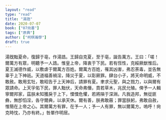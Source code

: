 ```yaml
---
layout: "read"
type: "read"
title: "湯誥"
date: 2020-07-07
book: ["07尙書"]
tags: ["原典"]
author: ["柯棋瀚學"]
draft: true
---
```


湯旣黜夏命，復歸于亳，作<v>湯誥</v>。王歸自克夏，至于亳，誕告萬方。王曰：「嗟！爾萬方有眾，明聽予一人誥。惟皇上帝，降衷于下民。若有恆性，克綏厥猷惟后。夏王滅德作威，以敷虐于爾萬方百姓。爾萬方百姓，罹其凶害，弗忍荼毒，並告無辜于上下神祇。天道福善禍淫，降災于夏，以彰厥罪。肆台小子，將天命明威，不敢赦。敢用玄牡，敢昭告于上天神后，請罪有夏。聿求元聖，與之戮力，以與爾有眾請命。上天孚佑下民，罪人黜伏，天命弗僭，賁若草木，兆民允殖。俾予一人輯寧爾邦家，茲朕未知獲戾于上下，慄慄危懼，若將隕于深淵。凡我造邦，無從匪彝，無卽慆淫，各守爾典，以承天休。爾有善，朕弗敢蔽；罪當朕躬，弗敢自赦，惟簡在上帝之心。其爾萬方有罪，在予一人；予一人有罪，無以爾萬方。嗚呼！尙克時忱，乃亦有終。」咎單作<v>明居</v>。
